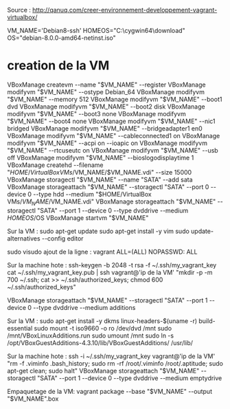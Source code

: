 Source : http://qanuq.com/creer-environnement-developpement-vagrant-virtualbox/

VM_NAME='Debian8-ssh'
HOMEOS="C:\cygwin64\download"
OS="debian-8.0.0-amd64-netinst.iso"
# creation de la VM
VBoxManage createvm --name "$VM_NAME" --register
VBoxManage modifyvm "$VM_NAME" --ostype Debian_64
VBoxManage modifyvm "$VM_NAME" --memory 512
VBoxManage modifyvm "$VM_NAME" --boot1 dvd
VBoxManage modifyvm "$VM_NAME" --boot2 disk
VBoxManage modifyvm "$VM_NAME" --boot3 none
VBoxManage modifyvm "$VM_NAME" --boot4 none
VBoxManage modifyvm "$VM_NAME" --nic1 bridged
VBoxManage modifyvm "$VM_NAME" --bridgeadapter1 en0
VBoxManage modifyvm "$VM_NAME" --cableconnected1 on
VBoxManage modifyvm "$VM_NAME" --acpi on --ioapic on
VBoxManage modifyvm "$VM_NAME" --rtcuseutc on
VBoxManage modifyvm "$VM_NAME" --usb off
VBoxManage modifyvm "$VM_NAME" --bioslogodisplaytime 1
VBoxManage createhd --filename "$HOME/VirtualBox VMs/$VM_NAME/$VM_NAME.vdi" --size 15000
VBoxManage storagectl "$VM_NAME" --name "SATA" --add sata
VBoxManage storageattach "$VM_NAME" --storagectl "SATA" --port 0 --device 0 --type hdd --medium "$HOME/VirtualBox VMs/$VM_NAME/$VM_NAME.vdi"
VBoxManage storageattach "$VM_NAME" --storagectl "SATA" --port 1 --device 0 --type dvddrive --medium $HOMEOS/$OS
VBoxManage startvm "$VM_NAME"

Sur la VM :
sudo apt-get update
sudo apt-get install -y vim
sudo update-alternatives --config editor

sudo visudo
ajout de la ligne :
vagrant ALL=(ALL) NOPASSWD: ALL

Sur la machine hote :
ssh-keygen -b 2048 -t rsa -f ~/.ssh/my_vagrant_key
cat ~/.ssh/my_vagrant_key.pub | ssh vagrant@'ip de la VM' "mkdir -p -m 700 ~/.ssh; cat >> ~/.ssh/authorized_keys; chmod 600 ~/.ssh/authorized_keys"

VBoxManage storageattach "$VM_NAME" --storagectl "SATA" --port 1 --device 0 --type dvddrive --medium additions

Sur la VM :
sudo apt-get install -y dkms linux-headers-$(uname -r) build-essential
sudo mount -t iso9660 -o ro /dev/dvd /mnt
sudo /mnt/VBoxLinuxAdditions.run
sudo umount /mnt
sudo ln -s /opt/VBoxGuestAdditions-4.3.10/lib/VBoxGuestAdditions/ /usr/lib/

Sur la machine hote :
ssh -i ~/.ssh/my_vagrant_key vagrant@'ip de la VM' "rm -f .viminfo .bash_history; sudo rm -rf /root/.viminfo /root/.aptitude; sudo apt-get clean; sudo halt"
VBoxManage storageattach "$VM_NAME" --storagectl "SATA" --port 1 --device 0 --type dvddrive --medium emptydrive

Empaquetage de la VM:
vagrant package --base "$VM_NAME" --output "$VM_NAME".box


